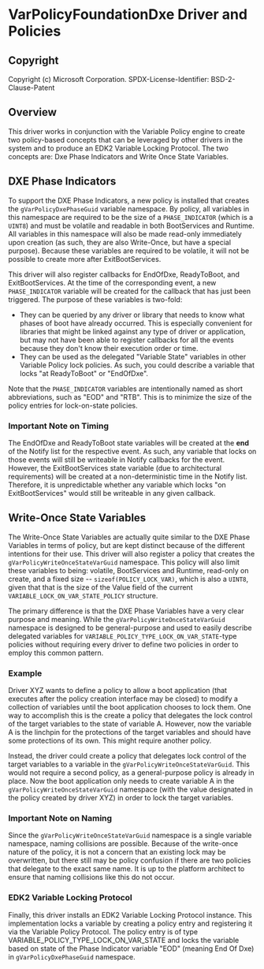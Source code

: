 # VarPolicyFoundationDxe Driver and Policies

## Copyright

Copyright (c) Microsoft Corporation.
SPDX-License-Identifier: BSD-2-Clause-Patent

## Overview

This driver works in conjunction with the Variable Policy engine to create two
policy-based concepts that can be leveraged by other drivers in the system and
to produce an EDK2 Variable Locking Protocol. The two concepts are: Dxe Phase
Indicators and Write Once State Variables.

## DXE Phase Indicators

To support the DXE Phase Indicators, a new policy is installed that creates
the `gVarPolicyDxePhaseGuid` variable namespace. By policy, all variables in
this namespace are required to be the size of a `PHASE_INDICATOR` (which is a
`UINT8`) and must be volatile and readable in both BootServices and Runtime.
All variables in this namespace will also be made read-only immediately upon
creation (as such, they are also Write-Once, but have a special purpose).
Because these variables are required to be volatile, it will not be possible
to create more after ExitBootServices.

This driver will also register callbacks for EndOfDxe, ReadyToBoot, and
ExitBootServices. At the time of the corresponding event, a new
`PHASE_INDICATOR` variable will be created for the callback that has just been
triggered. The purpose of these variables is two-fold:

- They can be queried by any driver or library that needs to know what phases
of boot have already occurred. This is especially convenient for libraries
that might be linked against any type of driver or application, but may not
have been able to register callbacks for all the events because they don't
know their execution order or time.
- They can be used as the delegated "Variable State" variables in other
Variable Policy lock policies. As such, you could describe a variable that
locks "at ReadyToBoot" or "EndOfDxe".

Note that the `PHASE_INDICATOR` variables are intentionally named as short
abbreviations, such as "EOD" and "RTB". This is to minimize the size of the
policy entries for lock-on-state policies.

### Important Note on Timing

The EndOfDxe and ReadyToBoot state variables will be created at the **end** of
the Notify list for the respective event. As such, any variable that locks on
those events will still be writeable in Notify callbacks for the event.
However, the ExitBootServices state variable (due to architectural
requirements) will be created at a non-deterministic time in the Notify list.
Therefore, it is unpredictable whether any variable which locks "on
ExitBootServices" would still be writeable in any given callback.

## Write-Once State Variables

The Write-Once State Variables are actually quite similar to the DXE Phase
Variables in terms of policy, but are kept distinct because of the different
intentions for their use. This driver will also register a policy that creates
the `gVarPolicyWriteOnceStateVarGuid` namespace. This policy will also limit
these variables to being: volatile, BootServices and Runtime, read-only on
create, and a fixed size -- `sizeof(POLICY_LOCK_VAR)`, which is also a
`UINT8`, given that that is the size of the Value field of the current
`VARIABLE_LOCK_ON_VAR_STATE_POLICY` structure.

The primary difference is that the DXE Phase Variables have a very clear
purpose and meaning. While the `gVarPolicyWriteOnceStateVarGuid` namespace is
designed to be general-purpose and used to easily describe delegated variables
for `VARIABLE_POLICY_TYPE_LOCK_ON_VAR_STATE`-type policies without requiring
every driver to define two policies in order to employ this common pattern.

### Example

Driver XYZ wants to define a policy to allow a boot application (that executes
after the policy creation interface may be closed) to modify a collection of
variables until the boot application chooses to lock them. One way to
accomplish this is the create a policy that delegates the lock control of the
target variables to the state of variable A. However, now the variable A is
the linchpin for the protections of the target variables and should have some
protections of its own. This might require another policy.

Instead, the driver could create a policy that delegates lock control of the
target variables to a variable in the `gVarPolicyWriteOnceStateVarGuid`. This
would not require a second policy, as a general-purpose policy is already in
place. Now the boot application only needs to create variable A in the
`gVarPolicyWriteOnceStateVarGuid` namespace (with the value designated in the
policy created by driver XYZ) in order to lock the target variables.

### Important Note on Naming

Since the `gVarPolicyWriteOnceStateVarGuid` namespace is a single variable
namespace, naming collisions are possible. Because of the write-once nature of
the policy, it is not a concern that an existing lock may be overwritten, but
there still may be policy confusion if there are two policies that delegate to
the exact same name. It is up to the platform architect to ensure that naming
collisions like this do not occur.

### EDK2 Variable Locking Protocol

Finally, this driver installs an EDK2 Variable Locking Protocol instance. This
implementation locks a variable by creating a policy entry and registering it
via the Variable Policy Protocol. The policy entry is of type
VARIABLE_POLICY_TYPE_LOCK_ON_VAR_STATE and locks the variable based on state
of the Phase Indicator variable "EOD" (meaning End Of Dxe) in
`gVarPolicyDxePhaseGuid` namespace.
